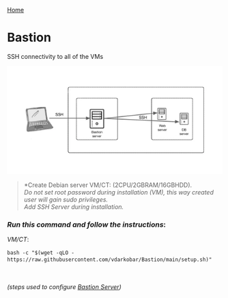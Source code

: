 <p align="left">
  <a href="https://github.com/vdarkobar/Home-Cloud/tree/main?tab=readme-ov-file#create-bastion--jump-server">Home</a>
</p>  
  
# Bastion
SSH connectivity to all of the VMs

<p align="center">
  <img src="https://github.com/vdarkobar/Home-Cloud/blob/main/shared/bastion.webp">
</p>

> *Create Debian server VM/CT: (2CPU/2GBRAM/16GBHDD).  
> *Do not set root password during installation (VM), this way created user will gain sudo privileges.*   
> *Add SSH Server during installation.*  
  
### *Run this command and follow the instructions*:
*VM/CT*:
```
bash -c "$(wget -qLO - https://raw.githubusercontent.com/vdarkobar/Bastion/main/setup.sh)"
```


<br><br>
*(steps used to configure <a href="https://github.com/vdarkobar/Home-Cloud/blob/main/shared/Bastion.md#bastion">Bastion Server</a>)*

